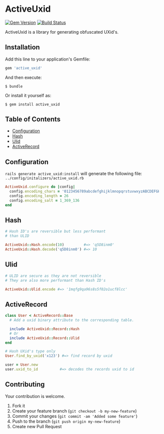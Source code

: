 # ActiveUxid

[![Gem Version](https://badge.fury.io/rb/active_uxid.svg)](http://badge.fury.io/rb/active_uxid)
[![Build Status](https://travis-ci.org/drexed/active_uxid.svg?branch=master)](https://travis-ci.org/drexed/active_uxid)

ActiveUxid is a library for generating obfuscated UXid's.

## Installation

Add this line to your application's Gemfile:

```ruby
gem 'active_uxid'
```

And then execute:

    $ bundle

Or install it yourself as:

    $ gem install active_uxid

## Table of Contents

* [Configuration](#configuration)
* [Hash](#hash)
* [Ulid](#ulid)
* [ActiveRecord](#active_record)

## Configuration

`rails generate active_uxid:install` will generate the following file:
`../config/initalizers/active_uxid.rb`

```ruby
ActiveUxid.configure do |config|
  config.encoding_chars = '0123456789abcdefghijklmnopqrstuvwxyzABCDEFGHIJKLMNOPQRSTUVWXYZ'
  config.encoding_length = 26
  config.encoding_salt = 1_369_136
end
```

## Hash
```ruby
# Hash ID's are reversible but less performant
# than ULID

ActiveUxid::Hash.encode(10)         #=> 'q5D8inm0'
ActiveUxid::Hash.decode('q5D8inm0') #=> 10
```

## Ulid
```ruby
# ULID are secure as they are not reversible
# They are also more performant than Hash ID's

ActiveUxid::Ulid.encode #=> '1mqfg9qa96s8s5f02o1ucf8lcc'
```

## ActiveRecord
```ruby
class User < ActiveRecord::Base
  # Add a uxid binary attribute to the corresponding table.

  include ActiveUxid::Record::Hash
  # Or
  include ActiveUxid::Record::Ulid
end

# Hash UXid's type only
User.find_by_uxid('x123') #=> find record by uxid

user = User.new
user.uxid_to_id          #=> decodes the records uxid to id
```

## Contributing

Your contribution is welcome.

1. Fork it
2. Create your feature branch (`git checkout -b my-new-feature`)
3. Commit your changes (`git commit -am 'Added some feature'`)
4. Push to the branch (`git push origin my-new-feature`)
5. Create new Pull Request
